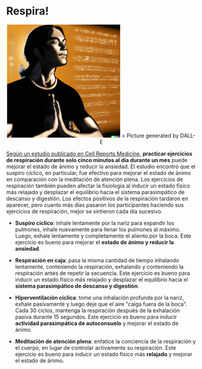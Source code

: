 # Respira!

<div align='center'>
<img src='/img/breathing-exercises/breathing.png' width=300>
> Picture generated by DALL-E
</div>

[Según un estudio publicado en Cell Reports
Medicine](https://www.washingtonpost.com/wellness/2023/03/16/breathing-exercises-mood-anxiety-brain/),
**practicar ejercicios de respiración durante solo cinco minutos al día durante
un mes** puede mejorar el estado de ánimo y reducir la ansiedad. El estudio
encontró que el suspiro cíclico, en particular, fue efectivo para mejorar el
estado de ánimo en comparación con la meditación de atención plena. Los
ejercicios de respiración también pueden afectar la fisiología al inducir un
estado físico más relajado y desplazar el equilibrio hacia el sistema
parasimpático de descanso y digestión. Los efectos positivos de la respiración
tardaron en aparecer, pero cuanto más días pasaron los participantes haciendo
sus ejercicios de respiración, mejor se sintieron cada día sucesivo.

- **Suspiro cíclico**: inhale lentamente por la nariz para expandir los
  pulmones, inhale nuevamente para llenar los pulmones al máximo. Luego, exhale
  lentamente y completamente el aliento por la boca. Este ejercicio es bueno
  para mejorar el **estado de ánimo y reducir la ansiedad**.

- **Respiración en caja**: pasa la misma cantidad de tiempo inhalando
  lentamente, conteniendo la respiración, exhalando y conteniendo la
  respiración antes de repetir la secuencia. Este ejercicio es bueno para
  inducir un estado físico más relajado y desplazar el equilibrio hacia el
  **sistema parasimpático de descanso y digestión**.

- **Hiperventilación cíclica**: tome una inhalación profunda por la nariz,
  exhale pasivamente y luego deje que el aire "caiga fuera de la boca". Cada 30
  ciclos, mantenga la respiración después de la exhalación pasiva durante 15
  segundos. Este ejercicio es bueno para inducir **actividad parasimpática de
  autoconsuelo** y mejorar el estado de ánimo.

- **Meditación de atención plena**: enfatice la conciencia de la respiración y
  el cuerpo, en lugar de controlar activamente su respiración. Este ejercicio
  es bueno para inducir un estado físico más **relajado** y mejorar el estado
  de ánimo.


